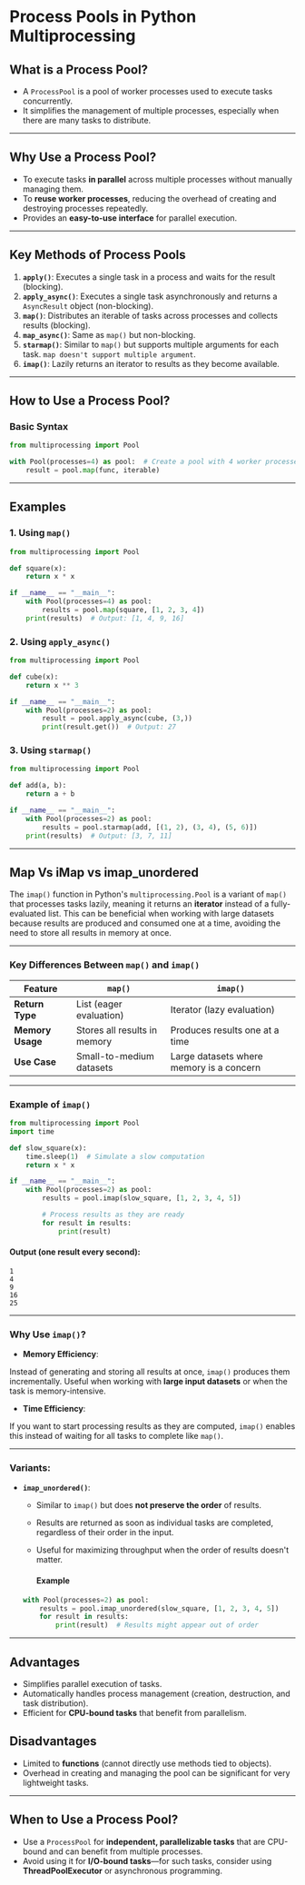 # **Process Pools in Python Multiprocessing**

## **What is a Process Pool?**

- A `ProcessPool` is a pool of worker processes used to execute tasks concurrently.
- It simplifies the management of multiple processes, especially when there are many tasks to distribute.

---

## **Why Use a Process Pool?**

- To execute tasks **in parallel** across multiple processes without manually managing them.
- To **reuse worker processes**, reducing the overhead of creating and destroying processes repeatedly.
- Provides an **easy-to-use interface** for parallel execution.

---

## **Key Methods of Process Pools**

1. **`apply()`**: Executes a single task in a process and waits for the result (blocking).
2. **`apply_async()`**: Executes a single task asynchronously and returns a `AsyncResult` object (non-blocking).
3. **`map()`**: Distributes an iterable of tasks across processes and collects results (blocking).
4. **`map_async()`**: Same as `map()` but non-blocking.
5. **`starmap()`**: Similar to `map()` but supports multiple arguments for each task. `map doesn't support multiple argument`.
6. **`imap()`**: Lazily returns an iterator to results as they become available.

---

## **How to Use a Process Pool?**

### **Basic Syntax**

```python
from multiprocessing import Pool

with Pool(processes=4) as pool:  # Create a pool with 4 worker processes
    result = pool.map(func, iterable)
```

---

## **Examples**

### **1. Using `map()`**

```python
from multiprocessing import Pool

def square(x):
    return x * x

if __name__ == "__main__":
    with Pool(processes=4) as pool:
        results = pool.map(square, [1, 2, 3, 4])
    print(results)  # Output: [1, 4, 9, 16]
```

### **2. Using `apply_async()`**

```python
from multiprocessing import Pool

def cube(x):
    return x ** 3

if __name__ == "__main__":
    with Pool(processes=2) as pool:
        result = pool.apply_async(cube, (3,))
        print(result.get())  # Output: 27
```

### **3. Using `starmap()`**

```python
from multiprocessing import Pool

def add(a, b):
    return a + b

if __name__ == "__main__":
    with Pool(processes=2) as pool:
        results = pool.starmap(add, [(1, 2), (3, 4), (5, 6)])
    print(results)  # Output: [3, 7, 11]
```

---

## Map Vs iMap vs imap_unordered

The `imap()` function in Python's `multiprocessing.Pool` is a variant of `map()` that processes tasks lazily, meaning it returns an **iterator** instead of a fully-evaluated list. This can be beneficial when working with large datasets because results are produced and consumed one at a time, avoiding the need to store all results in memory at once.

---

### **Key Differences Between `map()` and `imap()`**

| Feature         | `map()`                     | `imap()`                          |
|------------------|-----------------------------|------------------------------------|
| **Return Type** | List (eager evaluation)     | Iterator (lazy evaluation)        |
| **Memory Usage**| Stores all results in memory| Produces results one at a time    |
| **Use Case**    | Small-to-medium datasets    | Large datasets where memory is a concern |

---

### **Example of `imap()`**

```python
from multiprocessing import Pool
import time

def slow_square(x):
    time.sleep(1)  # Simulate a slow computation
    return x * x

if __name__ == "__main__":
    with Pool(processes=2) as pool:
        results = pool.imap(slow_square, [1, 2, 3, 4, 5])

        # Process results as they are ready
        for result in results:
            print(result)
```

#### **Output (one result every second):**

```
1
4
9
16
25
```

---

### **Why Use `imap()`?**

- **Memory Efficiency**:  

Instead of generating and storing all results at once, `imap()` produces them incrementally.
Useful when working with **large input datasets** or when the task is memory-intensive.

- **Time Efficiency**:  

If you want to start processing results as they are computed, `imap()` enables this instead of waiting for all tasks to complete like `map()`.

---

### **Variants:**

- **`imap_unordered()`**:
  - Similar to `imap()` but does **not preserve the order** of results.
  - Results are returned as soon as individual tasks are completed, regardless of their order in the input.
  - Useful for maximizing throughput when the order of results doesn't matter.

    #### Example

   ```python
   with Pool(processes=2) as pool:
       results = pool.imap_unordered(slow_square, [1, 2, 3, 4, 5])
       for result in results:
           print(result)  # Results might appear out of order
   ```

---

## **Advantages**

- Simplifies parallel execution of tasks.
- Automatically handles process management (creation, destruction, and task distribution).
- Efficient for **CPU-bound tasks** that benefit from parallelism.

## **Disadvantages**

- Limited to **functions** (cannot directly use methods tied to objects).
- Overhead in creating and managing the pool can be significant for very lightweight tasks.

---

## **When to Use a Process Pool?**

- Use a `ProcessPool` for **independent, parallelizable tasks** that are CPU-bound and can benefit from multiple processes.
- Avoid using it for **I/O-bound tasks**—for such tasks, consider using **ThreadPoolExecutor** or asynchronous programming.
